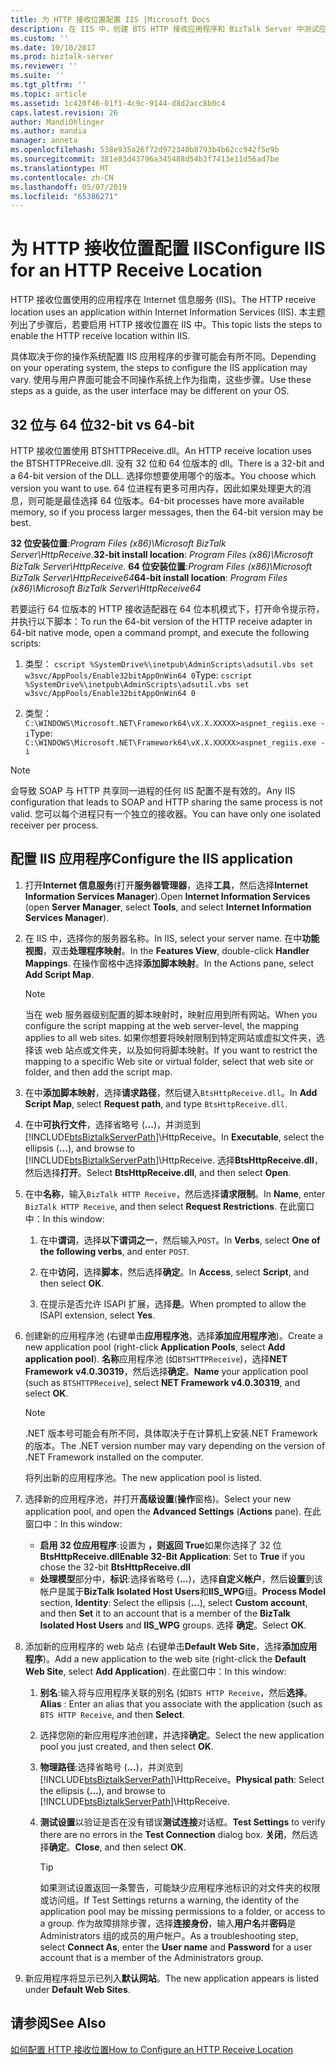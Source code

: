 ```yaml
---
title: 为 HTTP 接收位置配置 IIS |Microsoft Docs
description: 在 IIS 中，创建 BTS HTTP 接收应用程序和 BizTalk Server 中测试应用程序池设置
ms.custom: ''
ms.date: 10/10/2017
ms.prod: biztalk-server
ms.reviewer: ''
ms.suite: ''
ms.tgt_pltfrm: ''
ms.topic: article
ms.assetid: 1c420f46-01f1-4c9c-9144-d8d2acc8b0c4
caps.latest.revision: 26
author: MandiOhlinger
ms.author: mandia
manager: anneta
ms.openlocfilehash: 538e935a26f72d972340b8793b4b62cc942f5e9b
ms.sourcegitcommit: 381e83d43796a345488d54b3f7413e11d56ad7be
ms.translationtype: MT
ms.contentlocale: zh-CN
ms.lasthandoff: 05/07/2019
ms.locfileid: "65386271"
---
```

# <a name="configure-iis-for-an-http-receive-location"></a><span data-ttu-id="97483-103">为 HTTP 接收位置配置 IIS</span><span class="sxs-lookup"><span data-stu-id="97483-103">Configure IIS for an HTTP Receive Location</span></span>
<span data-ttu-id="97483-104">HTTP 接收位置使用的应用程序在 Internet 信息服务 (IIS)。</span><span class="sxs-lookup"><span data-stu-id="97483-104">The HTTP receive location uses an application within Internet Information Services (IIS).</span></span> <span data-ttu-id="97483-105">本主题列出了步骤后，若要启用 HTTP 接收位置在 IIS 中。</span><span class="sxs-lookup"><span data-stu-id="97483-105">This topic lists the steps to enable the HTTP receive location within IIS.</span></span> 

<span data-ttu-id="97483-106">具体取决于你的操作系统配置 IIS 应用程序的步骤可能会有所不同。</span><span class="sxs-lookup"><span data-stu-id="97483-106">Depending on your operating system, the steps to configure the IIS application may vary.</span></span> <span data-ttu-id="97483-107">使用与用户界面可能会不同操作系统上作为指南，这些步骤。</span><span class="sxs-lookup"><span data-stu-id="97483-107">Use these steps as a guide, as the user interface may be different on your OS.</span></span>
  
## <a name="32-bit-vs-64-bit"></a><span data-ttu-id="97483-108">32 位与 64 位</span><span class="sxs-lookup"><span data-stu-id="97483-108">32-bit vs 64-bit</span></span>

<span data-ttu-id="97483-109">HTTP 接收位置使用 BTSHTTPReceive.dll。</span><span class="sxs-lookup"><span data-stu-id="97483-109">An HTTP receive location uses the BTSHTTPReceive.dll.</span></span> <span data-ttu-id="97483-110">没有 32 位和 64 位版本的 dll。</span><span class="sxs-lookup"><span data-stu-id="97483-110">There is a 32-bit and a 64-bit version of the DLL.</span></span> <span data-ttu-id="97483-111">选择你想要使用哪个的版本。</span><span class="sxs-lookup"><span data-stu-id="97483-111">You choose which version you want to use.</span></span> <span data-ttu-id="97483-112">64 位进程有更多可用内存，因此如果处理更大的消息，则可能是最佳选择 64 位版本。</span><span class="sxs-lookup"><span data-stu-id="97483-112">64-bit processes have more available memory, so if you process larger messages, then the 64-bit version may be best.</span></span> 

<span data-ttu-id="97483-113">**32 位安装位置**:*Program Files (x86)\Microsoft BizTalk Server\HttpReceive*.</span><span class="sxs-lookup"><span data-stu-id="97483-113">**32-bit install location**: *Program Files (x86)\Microsoft BizTalk Server\HttpReceive*.</span></span>
<span data-ttu-id="97483-114">**64 位安装位置**:*Program Files (x86)\Microsoft BizTalk Server\HttpReceive64*</span><span class="sxs-lookup"><span data-stu-id="97483-114">**64-bit install location**: *Program Files (x86)\Microsoft BizTalk Server\HttpReceive64*</span></span>

<span data-ttu-id="97483-115">若要运行 64 位版本的 HTTP 接收适配器在 64 位本机模式下，打开命令提示符，并执行以下脚本：</span><span class="sxs-lookup"><span data-stu-id="97483-115">To run the 64-bit version of the HTTP receive adapter in 64-bit native mode,  open a command prompt, and execute the following scripts:</span></span>  

1. <span data-ttu-id="97483-116">类型： `cscript %SystemDrive%\inetpub\AdminScripts\adsutil.vbs set w3svc/AppPools/Enable32bitAppOnWin64 0`</span><span class="sxs-lookup"><span data-stu-id="97483-116">Type: `cscript %SystemDrive%\inetpub\AdminScripts\adsutil.vbs set w3svc/AppPools/Enable32bitAppOnWin64 0`</span></span>  

2. <span data-ttu-id="97483-117">类型： `C:\WINDOWS\Microsoft.NET\Framework64\vX.X.XXXXX>aspnet_regiis.exe -i`</span><span class="sxs-lookup"><span data-stu-id="97483-117">Type: `C:\WINDOWS\Microsoft.NET\Framework64\vX.X.XXXXX>aspnet_regiis.exe -i`</span></span>  
  
> [!NOTE]
>  <span data-ttu-id="97483-118">会导致 SOAP 与 HTTP 共享同一进程的任何 IIS 配置不是有效的。</span><span class="sxs-lookup"><span data-stu-id="97483-118">Any IIS configuration that leads to SOAP and HTTP sharing the same process is not valid.</span></span> <span data-ttu-id="97483-119">您可以每个进程只有一个独立的接收器。</span><span class="sxs-lookup"><span data-stu-id="97483-119">You can have only one isolated receiver per process.</span></span>  
  
##  <a name="configure-the-iis-application"></a><span data-ttu-id="97483-120">配置 IIS 应用程序</span><span class="sxs-lookup"><span data-stu-id="97483-120">Configure the IIS application</span></span>
  
1. <span data-ttu-id="97483-121">打开**Internet 信息服务**(打开**服务器管理器**，选择**工具**，然后选择**Internet Information Services Manager**).</span><span class="sxs-lookup"><span data-stu-id="97483-121">Open **Internet Information Services** (open **Server Manager**, select **Tools**, and select **Internet Information Services Manager**).</span></span> 
  
2. <span data-ttu-id="97483-122">在 IIS 中，选择你的服务器名称。</span><span class="sxs-lookup"><span data-stu-id="97483-122">In IIS, select your server name.</span></span> <span data-ttu-id="97483-123">在中**功能视图**，双击**处理程序映射**。</span><span class="sxs-lookup"><span data-stu-id="97483-123">In the **Features View**, double-click **Handler Mappings**.</span></span> <span data-ttu-id="97483-124">在操作窗格中选择**添加脚本映射**。</span><span class="sxs-lookup"><span data-stu-id="97483-124">In the Actions pane, select **Add Script Map**.</span></span>  
  
   > [!NOTE]
   >  <span data-ttu-id="97483-125">当在 web 服务器级别配置的脚本映射时，映射应用到所有网站。</span><span class="sxs-lookup"><span data-stu-id="97483-125">When you configure the script mapping at the web server-level, the mapping applies to all web sites.</span></span> <span data-ttu-id="97483-126">如果你想要将映射限制到特定网站或虚拟文件夹，选择该 web 站点或文件夹，以及如何将脚本映射。</span><span class="sxs-lookup"><span data-stu-id="97483-126">If you want to restrict the mapping to a specific Web site or virtual folder, select that web site or folder, and then add the script map.</span></span>  
  
3. <span data-ttu-id="97483-127">在中**添加脚本映射**，选择**请求路径**，然后键入`BtsHttpReceive.dll`。</span><span class="sxs-lookup"><span data-stu-id="97483-127">In **Add Script Map**, select **Request path**, and type `BtsHttpReceive.dll`.</span></span>  
  
4. <span data-ttu-id="97483-128">在中**可执行文件**，选择省略号 (**...**)，并浏览到[!INCLUDE[btsBiztalkServerPath](../includes/btsbiztalkserverpath-md.md)]\HttpReceive。</span><span class="sxs-lookup"><span data-stu-id="97483-128">In **Executable**, select the ellipsis (**…**), and browse to [!INCLUDE[btsBiztalkServerPath](../includes/btsbiztalkserverpath-md.md)]\HttpReceive.</span></span> <span data-ttu-id="97483-129">选择**BtsHttpReceive.dll**，然后选择**打开**。</span><span class="sxs-lookup"><span data-stu-id="97483-129">Select **BtsHttpReceive.dll**, and then select **Open**.</span></span>  
  
5. <span data-ttu-id="97483-130">在中**名称**，输入`BizTalk HTTP Receive`，然后选择**请求限制**。</span><span class="sxs-lookup"><span data-stu-id="97483-130">In **Name**, enter `BizTalk HTTP Receive`, and then select **Request Restrictions**.</span></span> <span data-ttu-id="97483-131">在此窗口中：</span><span class="sxs-lookup"><span data-stu-id="97483-131">In this window:</span></span>
  
   1. <span data-ttu-id="97483-132">在中**谓词**，选择**以下谓词之一**，然后输入`POST`。</span><span class="sxs-lookup"><span data-stu-id="97483-132">In **Verbs**, select **One of the following verbs**, and enter `POST`.</span></span>  
  
   2. <span data-ttu-id="97483-133">在中**访问**，选择**脚本**，然后选择**确定**。</span><span class="sxs-lookup"><span data-stu-id="97483-133">In **Access**, select **Script**, and then select **OK**.</span></span>  
  
   3. <span data-ttu-id="97483-134">在提示是否允许 ISAPI 扩展，选择**是**。</span><span class="sxs-lookup"><span data-stu-id="97483-134">When prompted to allow the ISAPI extension, select **Yes**.</span></span>  
  
6. <span data-ttu-id="97483-135">创建新的应用程序池 (右键单击**应用程序池**，选择**添加应用程序池**)。</span><span class="sxs-lookup"><span data-stu-id="97483-135">Create a new application pool (right-click **Application Pools**, select **Add application pool**).</span></span> <span data-ttu-id="97483-136">**名称**应用程序池 (如`BTSHTTPReceive`)，选择**NET Framework v4.0.30319**，然后选择**确定**。</span><span class="sxs-lookup"><span data-stu-id="97483-136">**Name** your application pool (such as `BTSHTTPReceive`), select **NET Framework v4.0.30319**, and select **OK**.</span></span>  
  
    > [!NOTE]
    >  <span data-ttu-id="97483-137">.NET 版本号可能会有所不同，具体取决于在计算机上安装.NET Framework 的版本。</span><span class="sxs-lookup"><span data-stu-id="97483-137">The .NET version number may vary depending on the version of .NET Framework installed on the computer.</span></span>  
  
     <span data-ttu-id="97483-138">将列出新的应用程序池。</span><span class="sxs-lookup"><span data-stu-id="97483-138">The new application pool is listed.</span></span>  
  
7. <span data-ttu-id="97483-139">选择新的应用程序池，并打开**高级设置**(**操作**窗格)。</span><span class="sxs-lookup"><span data-stu-id="97483-139">Select your new application pool, and open the **Advanced Settings** (**Actions** pane).</span></span> <span data-ttu-id="97483-140">在此窗口中：</span><span class="sxs-lookup"><span data-stu-id="97483-140">In this window:</span></span>

    - <span data-ttu-id="97483-141">**启用 32 位应用程序**:设置为 **，则返回 True**如果你选择了 32 位**BtsHttpReceive.dll**</span><span class="sxs-lookup"><span data-stu-id="97483-141">**Enable 32-Bit Application**: Set to **True** if you chose the 32-bit **BtsHttpReceive.dll**</span></span>
    - <span data-ttu-id="97483-142">**处理模型**部分中，**标识**:选择省略号 (**...**)，选择**自定义帐户**，然后**设置**到该帐户是属于**BizTalk Isolated Host Users**和**IIS_WPG**组。</span><span class="sxs-lookup"><span data-stu-id="97483-142">**Process Model** section, **Identity**: Select the ellipsis (**…**), select **Custom account**, and then **Set** it to an account that is a member of the **BizTalk Isolated Host Users** and **IIS_WPG** groups.</span></span> <span data-ttu-id="97483-143">选择 **确定**。</span><span class="sxs-lookup"><span data-stu-id="97483-143">Select **OK**.</span></span> 
  
8. <span data-ttu-id="97483-144">添加新的应用程序的 web 站点 (右键单击**Default Web Site**，选择**添加应用程序**)。</span><span class="sxs-lookup"><span data-stu-id="97483-144">Add a new application to the web site (right-click the **Default Web Site**, select **Add Application**).</span></span> <span data-ttu-id="97483-145">在此窗口中：</span><span class="sxs-lookup"><span data-stu-id="97483-145">In this window:</span></span>
  
   1. <span data-ttu-id="97483-146">**别名**:输入将与应用程序关联的别名 (如`BTS HTTP Receive`，然后**选择**。</span><span class="sxs-lookup"><span data-stu-id="97483-146">**Alias** : Enter an alias that you associate with the application (such as `BTS HTTP Receive`, and then **Select**.</span></span>  
   2. <span data-ttu-id="97483-147">选择您刚的新应用程序池创建，并选择**确定**。</span><span class="sxs-lookup"><span data-stu-id="97483-147">Select the new application pool you just created, and then select **OK**.</span></span>  
   3. <span data-ttu-id="97483-148">**物理路径**:选择省略号 (**...**)，并浏览到[!INCLUDE[btsBiztalkServerPath](../includes/btsbiztalkserverpath-md.md)]\HttpReceive。</span><span class="sxs-lookup"><span data-stu-id="97483-148">**Physical path**: Select the ellipsis (**…**), and browse to [!INCLUDE[btsBiztalkServerPath](../includes/btsbiztalkserverpath-md.md)]\HttpReceive.</span></span>  
   4. <span data-ttu-id="97483-149">**测试设置**以验证是否在没有错误**测试连接**对话框。</span><span class="sxs-lookup"><span data-stu-id="97483-149">**Test Settings** to verify there are no errors in the **Test Connection** dialog box.</span></span> <span data-ttu-id="97483-150">**关闭**，然后选择**确定**。</span><span class="sxs-lookup"><span data-stu-id="97483-150">**Close**, and then select **OK**.</span></span>  
  
      > [!TIP]
      > <span data-ttu-id="97483-151">如果测试设置返回一条警告，可能缺少应用程序池标识的对文件夹的权限或访问组。</span><span class="sxs-lookup"><span data-stu-id="97483-151">If Test Settings returns a warning, the identity of the application pool may be missing permissions to a folder, or access to a group.</span></span> <span data-ttu-id="97483-152">作为故障排除步骤，选择**连接身份**，输入**用户名**并**密码**是 Administrators 组的成员的用户帐户。</span><span class="sxs-lookup"><span data-stu-id="97483-152">As a troubleshooting step, select **Connect As**, enter the **User name** and **Password** for a user account that is a member of the Administrators group.</span></span> 

9. <span data-ttu-id="97483-153">新应用程序将显示已列入**默认网站**。</span><span class="sxs-lookup"><span data-stu-id="97483-153">The new application appears is listed under **Default Web Sites**.</span></span>  
  
## <a name="see-also"></a><span data-ttu-id="97483-154">请参阅</span><span class="sxs-lookup"><span data-stu-id="97483-154">See Also</span></span>  
 [<span data-ttu-id="97483-155">如何配置 HTTP 接收位置</span><span class="sxs-lookup"><span data-stu-id="97483-155">How to Configure an HTTP Receive Location</span></span>](../core/how-to-configure-an-http-receive-location.md)
